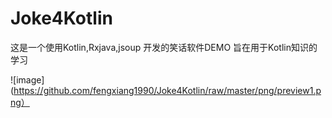 # Joke4Kotlin
这是一个使用Kotlin,Rxjava,jsoup 开发的笑话软件DEMO
旨在用于Kotlin知识的学习

 ![image](https://github.com/fengxiang1990/Joke4Kotlin/raw/master/png/preview1.png）
